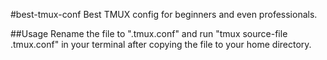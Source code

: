 #best-tmux-conf
Best TMUX config for beginners and even professionals.

##Usage
Rename the file to ".tmux.conf" and run "tmux source-file .tmux.conf" in your terminal after copying the file to your home directory.
